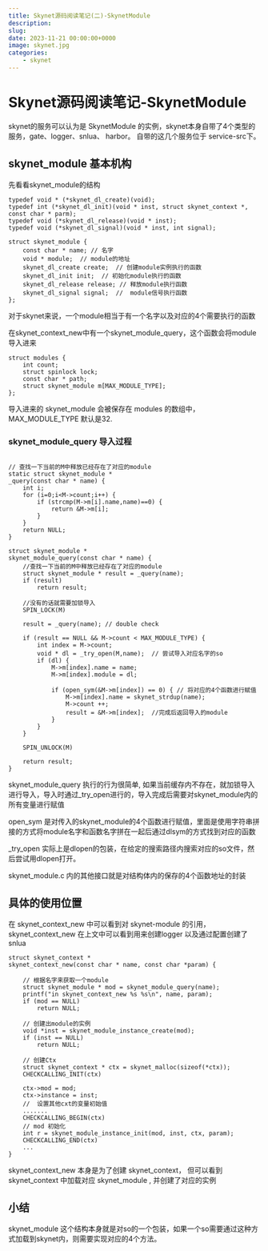 ```yaml
---
title: Skynet源码阅读笔记(二)-SkynetModule
description: 
slug: 
date: 2023-11-21 00:00:00+0000
image: skynet.jpg
categories:
    - skynet
---
```


# Skynet源码阅读笔记-SkynetModule

skynet的服务可以认为是 SkynetModule 的实例，skynet本身自带了4个类型的服务，gate、logger、snlua、 harbor。 自带的这几个服务位于 service-src下。

## skynet_module 基本机构
先看看skynet_module的结构
```
typedef void * (*skynet_dl_create)(void);
typedef int (*skynet_dl_init)(void * inst, struct skynet_context *, const char * parm);
typedef void (*skynet_dl_release)(void * inst);
typedef void (*skynet_dl_signal)(void * inst, int signal);

struct skynet_module {
	const char * name; // 名字
	void * module;  // module的地址
	skynet_dl_create create;  // 创建module实例执行的函数 
	skynet_dl_init init;  // 初始化module执行的函数
	skynet_dl_release release; // 释放module执行函数
	skynet_dl_signal signal;  //  module信号执行函数
};
```
对于skynet来说，一个module相当于有一个名字以及对应的4个需要执行的函数

在skynet_context_new中有一个skynet_module_query，这个函数会将module导入进来

```
struct modules {
	int count;
	struct spinlock lock;
	const char * path;
	struct skynet_module m[MAX_MODULE_TYPE];
};
```
导入进来的 skynet_module 会被保存在 modules 的数组中，MAX_MODULE_TYPE 默认是32.

### skynet_module_query 导入过程

```

// 查找一下当前的M中释放已经存在了对应的module
static struct skynet_module * 
_query(const char * name) {
	int i;
	for (i=0;i<M->count;i++) {
		if (strcmp(M->m[i].name,name)==0) {
			return &M->m[i];
		}
	}
	return NULL;
}

struct skynet_module * 
skynet_module_query(const char * name) {
    //查找一下当前的M中释放已经存在了对应的module
	struct skynet_module * result = _query(name);
	if (result)
		return result;

    //没有的话就需要加锁导入
	SPIN_LOCK(M)

	result = _query(name); // double check

	if (result == NULL && M->count < MAX_MODULE_TYPE) {
		int index = M->count;
		void * dl = _try_open(M,name);  // 尝试导入对应名字的so
		if (dl) {
			M->m[index].name = name;
			M->m[index].module = dl;

			if (open_sym(&M->m[index]) == 0) { // 将对应的4个函数进行赋值
				M->m[index].name = skynet_strdup(name);
				M->count ++;
				result = &M->m[index];  //完成后返回导入的module
			}
		}
	}

	SPIN_UNLOCK(M)

	return result;
}
```
skynet_module_query 执行的行为很简单, 如果当前缓存内不存在，就加锁导入进行导入，导入时通过_try_open进行的，导入完成后需要对skynet_module内的所有变量进行赋值

open_sym 是对传入的skynet_module的4个函数进行赋值，里面是使用字符串拼接的方式将module名字和函数名字拼在一起后通过dlsym的方式找到对应的函数

_try_open 实际上是dlopen的包装，在给定的搜索路径内搜索对应的so文件，然后尝试用dlopen打开。

skynet_module.c 内的其他接口就是对结构体内的保存的4个函数地址的封装

## 具体的使用位置

在 skynet_context_new 中可以看到对 skynet-module 的引用， skynet_context_new 在上文中可以看到用来创建logger 以及通过配置创建了snlua

```
struct skynet_context * 
skynet_context_new(const char * name, const char *param) {

    // 根据名字来获取一个module 
	struct skynet_module * mod = skynet_module_query(name);
	printf("in skynet_context_new %s %s\n", name, param);
	if (mod == NULL)
		return NULL;

    // 创建出module的实例
	void *inst = skynet_module_instance_create(mod);
	if (inst == NULL)
		return NULL;

    // 创建Ctx
	struct skynet_context * ctx = skynet_malloc(sizeof(*ctx));
	CHECKCALLING_INIT(ctx)

	ctx->mod = mod;
	ctx->instance = inst;
    //  设置其他cxt的变量初始值
    .......
	CHECKCALLING_BEGIN(ctx)
    // mod 初始化
	int r = skynet_module_instance_init(mod, inst, ctx, param);
	CHECKCALLING_END(ctx)
	...
}
```
skynet_context_new 本身是为了创建 skynet_context， 但可以看到 skynet_context 中加载对应 skynet_module , 并创建了对应的实例

## 小结

skynet_module 这个结构本身就是对so的一个包装，如果一个so需要通过这种方式加载到skynet内，则需要实现对应的4个方法。
